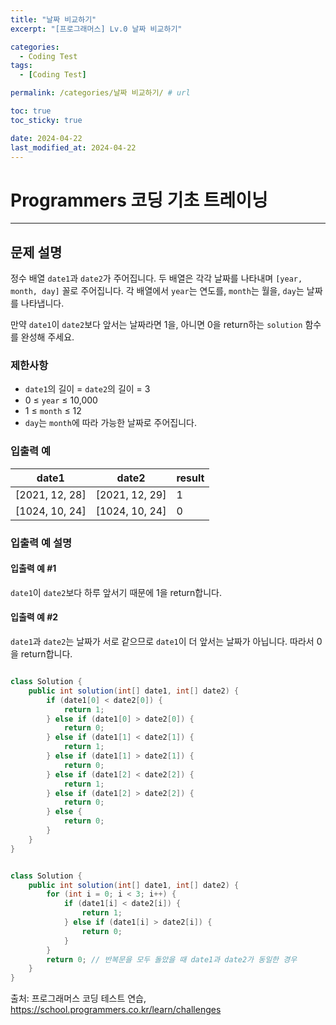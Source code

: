 ```yaml
---
title: "날짜 비교하기"
excerpt: "[프로그래머스] Lv.0 날짜 비교하기"

categories:
  - Coding Test
tags:
  - [Coding Test]

permalink: /categories/날짜 비교하기/ # url

toc: true
toc_sticky: true

date: 2024-04-22
last_modified_at: 2024-04-22
---
```


# Programmers 코딩 기초 트레이닝

---

## 문제 설명
정수 배열 `date1`과 `date2`가 주어집니다. 두 배열은 각각 날짜를 나타내며 `[year, month, day]` 꼴로 주어집니다. 각 배열에서 `year`는 연도를, `month`는 월을, `day`는 날짜를 나타냅니다.

만약 `date1`이 `date2`보다 앞서는 날짜라면 1을, 아니면 0을 return하는 `solution` 함수를 완성해 주세요.

### 제한사항
- `date1`의 길이 = `date2`의 길이 = 3
- 0 ≤ `year` ≤ 10,000
- 1 ≤ `month` ≤ 12
- `day`는 `month`에 따라 가능한 날짜로 주어집니다.

### 입출력 예

| date1 | date2 | result |
|-------|-------|--------|
| [2021, 12, 28] | [2021, 12, 29] | 1 |
| [1024, 10, 24] | [1024, 10, 24] | 0 |

### 입출력 예 설명

#### 입출력 예 #1
`date1`이 `date2`보다 하루 앞서기 때문에 1을 return합니다.

#### 입출력 예 #2
`date1`과 `date2`는 날짜가 서로 같으므로 `date1`이 더 앞서는 날짜가 아닙니다. 따라서 0을 return합니다.

```java

class Solution {
    public int solution(int[] date1, int[] date2) {
        if (date1[0] < date2[0]) {
            return 1;
        } else if (date1[0] > date2[0]) {
            return 0;
        } else if (date1[1] < date2[1]) {
            return 1;
        } else if (date1[1] > date2[1]) {
            return 0;
        } else if (date1[2] < date2[2]) {
            return 1;
        } else if (date1[2] > date2[2]) {
            return 0;
        } else {
            return 0;
        }
    }
}

``````

```java

class Solution {
    public int solution(int[] date1, int[] date2) {
        for (int i = 0; i < 3; i++) {
            if (date1[i] < date2[i]) {
                return 1;
            } else if (date1[i] > date2[i]) {
                return 0;
            }
        }
        return 0; // 반복문을 모두 돌았을 때 date1과 date2가 동일한 경우
    }
}

``````

출처: 프로그래머스 코딩 테스트 연습, https://school.programmers.co.kr/learn/challenges
